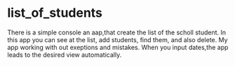 # list_of_students
There is a simple console an aap,that create the list of the scholl student.
In this app you can see at the list, add students, find them, and also delete.
My app working with out exeptions and mistakes.
When you input dates,the app leads to the desired view automatically. 
